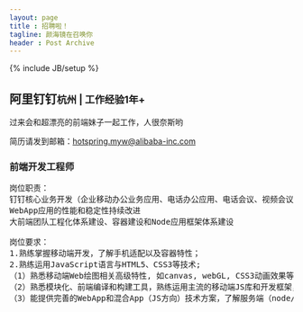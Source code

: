 ```yaml
---
layout: page
title : 招聘啦！
tagline: 颜海镜在召唤你
header : Post Archive
---
```

{% include JB/setup %}

## 阿里钉钉<small>杭州 \| 工作经验1年+</small>
过来会和超漂亮的前端妹子一起工作，人很奈斯哟

简历请发到邮箱：<a href="mailto:hotspring.myw@alibaba-inc.com?subject=阿里钉钉招聘%2B前端%2B简历&body=颜海镜博客看到的招聘信息">hotspring.myw@alibaba-inc.com</a>

### 前端开发工程师
<pre class="pg-job-pre">
岗位职责：
钉钉核心业务开发（企业移动办公业务应用、电话办公应用、电话会议、视频会议、钉盘、钉邮、IM、OA管理后台、互动营销等业务开发）
WebApp应用的性能和稳定性持续改进
大前端团队工程化体系建设、容器建设和Node应用框架体系建设

岗位要求：
1.熟练掌握移动端开发，了解手机适配以及容器特性；
2.熟练运用JavaScript语言与HTML5、CSS3等技术; 
（1）熟悉移动端Web绘图相关高级特性, 如canvas, webGL, CSS3动画效果等； 
（2）熟悉模块化、前端编译和构建工具，熟练运用主流的移动端JS库和开发框架，并深入理解其设计原理，例如：React，Vue等；
（3）能提供完善的WebApp和混合App（JS方向）技术方案，了解服务端（node/java或其他语言）或native移动应用开发优先；对技术有强烈的进取心，具有良好的沟通能力和团队合作精神、优秀的分析问题和解决问题的能力。
</pre>

